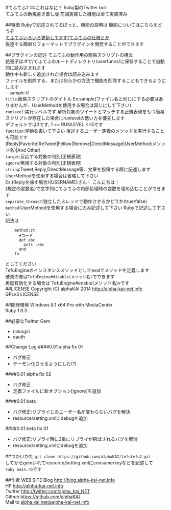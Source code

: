 #てふてふ2
##これはなに？
Ruby製のTwitter bot  
てふてふの新規書き直し版 前回実装した機能は全て実装済み  
  
  
##特徴
Rubyで記述されてるぼっと、機能の説明は
機能についてはこちらをどうぞ  
[てふてふいろいろ更新してます(てふてふの仕様とか](http://blog.alpha-kai-net.info/?p=370)  
後述する簡単なフォーマットでプラグインを開発することができます  
  
  
##プラグインの記述
てふてふの動作用の簡易スクリプトの構文  
拡張子は.tfで/てふてふのルートディレクトリ/userfuncs/に保存することで自動的に読み込まれます  
動作中も新しく追加された場合は読み込みます  
ファイルを削除する、または何らかの方法で機能を削除することもできるようにします  
--sample.tf  
   `title`:簡易スクリプトのタイトル Ex:sample(ファイル名と同じにする必要はありませんが、UserMethodを使用する場合は同じにして下さい)  
   `runlevel`:実行レベルです  解析対象のツイートとマッチする正規表現をもつ簡易スクリプトが存在した場合にrunlevelの低い方を優先します  
            デフォルトでは3です, 1 <= RUNLEVEL <=5です  
   `function`:挙動を書いて下さい 後述するユーザー定義のメソッドを実行することも可能です  
            (Reply|Favorite|ReTweet|Fellow|Remove|DirectMessage|UserMethod:メソッド名)|And Other)  
   `target`:反応する対象の判別(正規表現)  
   `ignore`:無視する対象の判別(正規表現)  
   `string`:Tweet,Reply,DirectMessage等、文章を投稿する際に記述します  
          UserMethodを使用する場合は省略して下さい  
         Ex:(Replyを帰す場合){USERNAME}さん！ こんにちは！  
         {規定の定数名}で文字列にてふてふの内部処理時の変数を埋め込むことができます  
   `separate_thread?`:独立したスレッドで動作させるかどうか(true/false)  
   `method`:UserMethodを使用する場合にのみ記述して下さい Rubyで記述して下さい  
   記法は  
```
    method:st
      #コード
      def abc
        puts :abc
      end
    fn
```
   としてください  
   TefuEngineのインスタンスメソッドとしてevalでメソッドを定義します  
   破棄の際は`TefuEngine#disable(メソッド名)`でできます  
   再度有効化する場合は`TefuEngine#enable(メソッド名)vです  
##LICENSE
Copyright (C) alphaKAI 2014 http://alpha-kai-net.info  
GPLv3 LICENSE  
  
  
##開発環境
Windows 8.1 x64 Pro with MediaCenter  
Ruby 1.9.3  
  
  
##必要なTwitter Gem
* nokogiri
* oauth
  
  
##Change Log
####0.01 alpha fix 01
* バグ修正
* デーモン化させるようにした(?)
  
####0.01 alpha fix 02
* バグ修正
* 定義ファイルに新オプション[ignore]を追加
  
####0.01 beta
* バグ修正:リプライじのユーザー名が変わらないバグを解決
* resource/setting.xmlにdebugを追加
  
####0.01 beta fix 01
* バグ修正:リプライ時に2重にリプライが飛ばされるバグを解消
* resource/setting.xmlにdebugを追加

##つかいかた
`git clone https://github.com/alphaKAI/tefutefu2.git`  
してからgemいれてresource/setting.xmlにconsumerkeyなどを記述して  
`ruby main.rb`です  
  
  
##作者 WEB SITE
Blog <http://blog.alpha-kai-net.info>  
HP <http://alpha-kai-net.info>  
Twitter <http://twitter.com/alpha_kai_NET>  
Github <https://github.com/alphaKAI>  
Mail to <alpha.kai.net@alpha-kai-net.info>  